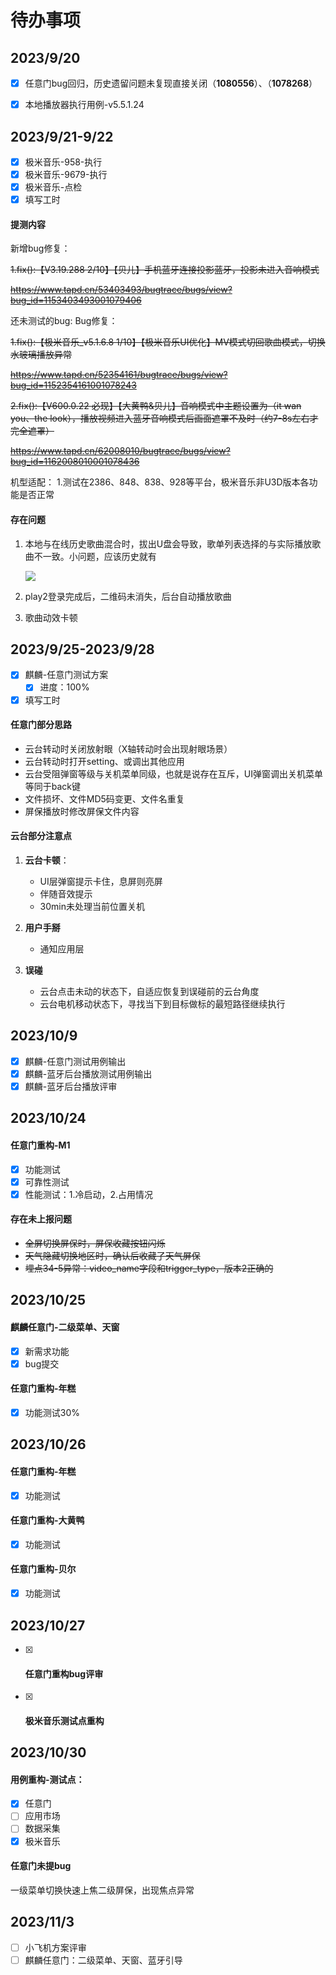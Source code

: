# 待办事项

## 2023/9/20

- [x] 任意门bug回归，历史遗留问题未复现直接关闭（**1080556**）、（**1078268**）

- [x] 本地播放器执行用例-v5.5.1.24

  

## 2023/9/21-9/22

- [x] 极米音乐-958-执行
- [x] 极米音乐-9679-执行
- [x] 极米音乐-点检
- [x] 填写工时

#### 提测内容

新增bug修复：

 ~~1.fix():【V3.19.288 2/10】【贝儿】手机蓝牙连接投影蓝牙，投影未进入音响模式~~ 

~~https://www.tapd.cn/53403493/bugtrace/bugs/view?bug_id=1153403493001079406~~

还未测试的bug: Bug修复： 

~~1.fix():【极米音乐_v5.1.6.8 1/10】【极米音乐UI优化】MV模式切回歌曲模式，切换水玻璃播放异常~~ 

~~https://www.tapd.cn/52354161/bugtrace/bugs/view?bug_id=1152354161001078243~~

~~2.fix():【V600.0.22 必现】【大黄鸭&贝儿】音响模式中主题设置为（it wan you、the look），播放视频进入蓝牙音响模式后画面遮罩不及时（约7-8s左右才完全遮罩）~~ 

~~https://www.tapd.cn/62008010/bugtrace/bugs/view?bug_id=1162008010001078436~~

机型适配： 1.测试在2386、848、838、928等平台，极米音乐非U3D版本各功能是否正常

#### 存在问题

1. 本地与在线历史歌曲混合时，拔出U盘会导致，歌单列表选择的与实际播放歌曲不一致。小问题，应该历史就有

   ![](https://store.heytapimage.com/cdo-portal/feedback/202309/21/902f1f07d2d79c7ea081a13c4ad5248f.png)

2. play2登录完成后，二维码未消失，后台自动播放歌曲

3. 歌曲动效卡顿

   

## 2023/9/25-2023/9/28

- [x] 麒麟-任意门测试方案
  - [x] 进度：100%
- [x] 填写工时

#### 任意门部分思路

- 云台转动时关闭放射眼（X轴转动时会出现射眼场景）
- 云台转动时打开setting、或调出其他应用
- 云台受阻弹窗等级与关机菜单同级，也就是说存在互斥，UI弹窗调出关机菜单等同于back键
- 文件损坏、文件MD5码变更、文件名重复
- 屏保播放时修改屏保文件内容

#### 云台部分注意点

1. **云台卡顿**：
   - UI层弹窗提示卡住，息屏则亮屏
   - 伴随音效提示
   - 30min未处理当前位置关机

2. **用户手掰**
   - 通知应用层

3. **误碰**
   - 云台点击未动的状态下，自适应恢复到误碰前的云台角度
   - 云台电机移动状态下，寻找当下到目标做标的最短路径继续执行

## 2023/10/9

- [x] 麒麟-任意门测试用例输出
- [x] 麒麟-蓝牙后台播放测试用例输出
- [x] 麒麟-蓝牙后台播放评审

## 2023/10/24

#### 任意门重构-M1

- [x] 功能测试
- [x] 可靠性测试
- [x] 性能测试：1.冷启动，2.占用情况

#### 存在未上报问题

- ~~全屏切换屏保时，屏保收藏按钮闪烁~~
- ~~天气隐藏切换地区时，确认后收藏了天气屏保~~
- ~~埋点34-5异常：video_name字段和trigger_type，版本2正确的~~

## 2023/10/25

#### 麒麟任意门-二级菜单、天窗

- [x] 新需求功能
- [x] bug提交

#### 任意门重构-年糕

- [x] 功能测试30%

## 2023/10/26

#### 任意门重构-年糕

- [x] 功能测试

#### 任意门重构-大黄鸭

- [x] 功能测试

#### 任意门重构-贝尔

- [x] 功能测试

## 2023/10/27

- [x] #### 任意门重构bug评审

- [x] #### 极米音乐测试点重构

## 2023/10/30

#### 用例重构-测试点：

- [x] 任意门
- [ ] 应用市场
- [ ] 数据采集
- [x] 极米音乐

#### 任意门未提bug

一级菜单切换快速上焦二级屏保，出现焦点异常

## 2023/11/3

- [ ] 小飞机方案评审
- [ ] 麒麟任意门：二级菜单、天窗、蓝牙引导
